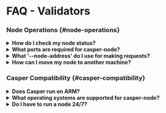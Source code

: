 # FAQ - Validators

### Node Operations {#node-operations}

<details>
<summary><b>How do I check my node status?</b></summary>

Once your node is running, you can run `curl -s localhost:8888/status | jq .last_added_block_info` to query your local server's synchronization status. The output will look similar to:

```bash

curl -s http://localhost:8888/status | jq .last_added_block_info
{
  "hash": "73f398f89dfe2b980634281c0d6be8379b27aedbf4029f699219fafa1e09526c",
  "timestamp": "2021-07-09T04:56:42.240Z",
  "era_id": 1090,
  "height": 106926,
  "state_root_hash": "5e7bd420cb5d3290cf50036ada510c9c1adcf63198381c398403086f739394c8",
  "creator": "011752f095ee6d2902540ea4fafd649da4b7b0c2a6e38176fb7f661a0e463d43b4"
}

```

</details>

<details>
<summary><b>What ports are required for casper-node?</b></summary>

Casper-node requires the following ports:

* 35000 - Required for external visibility
* 7777 - RPC endpoint for interaction with casper-client
* 8888 - REST endpoint for status and metrics (This port allows your node to be part of the network status)
* 9999 - SSE endpoint for event stream

</details>

<details>
<summary><b>What '--node-address' do I use for making requests?</b></summary>

If you are running a node, you can use `localhost:7777` for RPC requests like deploys. For node-health queries, use `localhost-8888`.

</details>

<details>
<summary><b>How can I move my node to another machine?</b></summary>

**Method One**
1. Stop the node.
2. Copy all data.
3. Change the mountpoint.
4. Start the node.

**Method Two**
1. Create another node in parallel.
2. Once it is up to date, stop the nodes.
3. Swap the associated keys.
4. Restart the new node.

**Note:** Use the following command to copy your node's data:

```

rsync -av --inplace --sparse  /var/lib/casper/ /new_mount

```

</details>

### Casper Compatibility {#casper-compatibility}

<details>
<summary><b>Does Casper run on ARM?</b></summary>

Casper-node does not work with ARM type servers. You can see our hardware specifications [here](/operators/hardware/).

</details>

<details>
<summary><b>What operating systems are supported for casper-node?</b></summary>

Casper is currently tested and packaged for Ubuntu 18.04 or 20.04.

</details>

<details>
<summary><b>Do I have to run a node 24/7?</b></summary>

Validators must be online 24/7. Otherwise, they face ejection and loss of rewards as a result of liveness failure. Failure to participate in consensus for one era results in ejection.

If you cannot run a node 24/7, you can delegate your tokens to a healthy validator node with good uptime.

</details>
